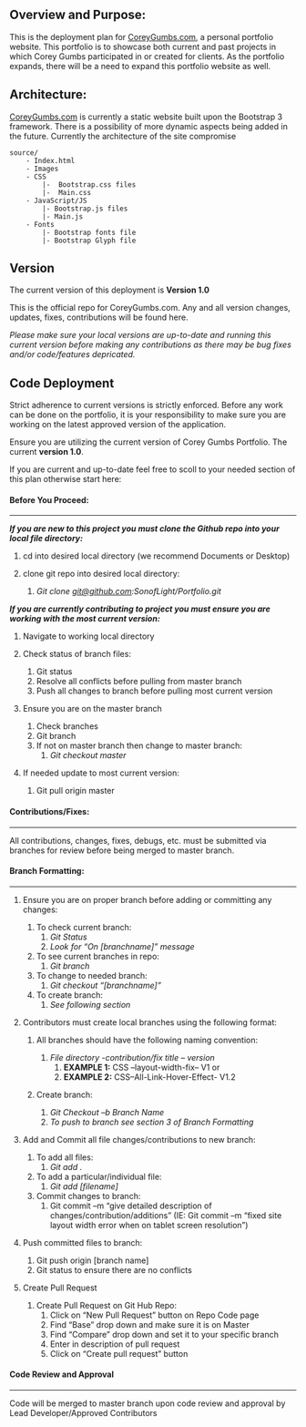 ## Overview and Purpose:

This is the deployment plan for [CoreyGumbs.com](http://wwww.CoreyGumbs.com), a personal portfolio website.  This portfolio is to showcase both current and past projects in which Corey Gumbs participated in or created for clients. As the portfolio expands, there will be a need to expand this portfolio website as well.

## Architecture:

 [CoreyGumbs.com](http://wwww.CoreyGumbs.com) is currently a static website built upon the Bootstrap 3 framework.  There is a possibility of more dynamic aspects being added in the future. Currently the architecture of the site compromise
 
    source/
        - Index.html
        - Images
        - CSS
            |-  Bootstrap.css files
            |-  Main.css
        - JavaScript/JS
            |- Bootstrap.js files
            |- Main.js
        - Fonts 
            |- Bootstrap fonts file
            |- Bootstrap Glyph file


## Version

The current version of this deployment is **Version 1.0**

This is the official repo for CoreyGumbs.com. Any and all version changes, updates, fixes, contributions will be found here. 

*Please make sure your local versions are up-to-date and running this current version before making any contributions as there may be bug fixes and/or code/features depricated.*

## Code Deployment

Strict adherence to current versions is strictly enforced. Before any work can be done on the portfolio, it is your responsibility to make sure you are working on the latest approved version of the application. 

Ensure you are utilizing the current version of Corey Gumbs Portfolio. The current **version  1.0**. 

If you are current and up-to-date feel free to scoll to your needed section of this plan otherwise start here:


#### Before You Proceed:
---

**_If you are new to this project you must clone the Github repo into your local file directory:_**

1. cd into desired local directory (we recommend Documents or Desktop)

2. clone git repo into desired local directory:
    1. _Git clone git@github.com:SonofLight/Portfolio.git_

**_If you are currently contributing to project you must ensure you are working with the most current version:_**

1. Navigate to working local directory

2. Check status of branch files:
    1. Git status
    2. Resolve all conflicts before pulling from master branch
    3. Push all changes to branch before pulling most current version
    
3. Ensure you are on the master branch
    1. Check branches
    2. Git branch
    3. If not on master branch then change to master branch:
        1. _Git checkout master_

4. If needed update to most current version:
    1. Git pull origin master


#### Contributions/Fixes:
---

All contributions, changes, fixes, debugs, etc. must be submitted via branches for review before being merged to master branch. 


#### Branch Formatting:
---

1.  Ensure you are on proper branch before adding or committing any changes:
    1.  To check current branch:
        1.  _Git Status_
        2.  _Look for “On [branchname]” message_
    2. To see current branches in repo:
        1. _Git branch_
    3. To change to needed branch:
        1. _Git checkout “[branchname]”_ 
    4. To create branch:
        1. _See following section_
    
2.  Contributors must create local branches using the following format:
    1.  All branches should have the following naming convention:
        1.  _File directory -contribution/fix title – version_
            1. **EXAMPLE 1:**  CSS –layout-width-fix– V1 or 
            2. **EXAMPLE 2:** CSS–All-Link-Hover-Effect- V1.2
    
    2.  Create branch:
        1.  _Git Checkout –b Branch Name_
        2. _To push to branch see section 3 of Branch Formatting_
        
3.  Add and Commit all file changes/contributions to new branch:
    1.  To add all files:
        1.  _Git add ._
    2.  To add a particular/individual file:
        1.  _Git add [filename]_
    3.  Commit changes to branch:
        1.  Git commit –m “give detailed description of changes/contribution/additions”   (IE: Git commit –m “fixed site layout width error when on tablet screen resolution”)
    
4.  Push committed files to branch:
    1.  Git push origin [branch name]
    2.  Git status to ensure there are no conflicts
    
5.  Create Pull Request
    1.  Create Pull Request on Git Hub Repo:
        1. Click on “New Pull Request” button on Repo Code page
        2. Find “Base” drop down and make sure it is on Master
        3. Find “Compare” drop down and set it to your specific branch
        4. Enter in description of pull request 
        5. Click on “Create pull request” button


#### Code Review and Approval
---
Code will be merged to master branch upon code review and approval by Lead Developer/Approved Contributors


